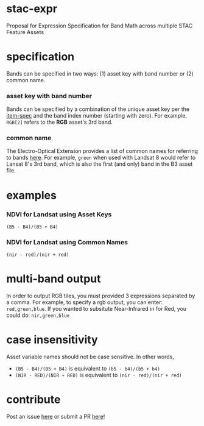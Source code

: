 # stac-expr
Proposal for Expression Specification for Band Math across multiple STAC Feature Assets

# specification
Bands can be specified in two ways: (1) asset key with band number or (2) common name.
### asset key with band number
Bands can be specified by a combination of the unique asset key per the [item-spec](https://github.com/radiantearth/stac-spec/blob/master/item-spec/item-spec.md) and the band index number (starting with zero).  For example, `RGB[2]` refers to the **RGB** asset's 3rd band.
### common name
The Electro-Optical Extension provides a list of common names for referring to bands [here](https://github.com/radiantearth/stac-spec/tree/master/extensions/eo#common-band-names).  For example, `green` when used with Landsat 8 would refer to Lansat 8's 3rd band, which is also the first (and only) band in the B3 asset file.

# examples
### NDVI for Landsat using Asset Keys
```
(B5 - B4)/(B5 + B4)
```
### NDVI for Landsat using Common Names
```
(nir - red)/(nir + red)
```

# multi-band output
In order to output RGB tiles, you must provided 3 expressions separated by a comma.  For example, to specify a rgb output, you can enter: `red,green,blue`.  If you wanted to subsitute Near-Infrared in for Red, you could do: `nir,green,blue`

# case insensitivity
Asset variable names should not be case sensitive.  In other words,
- ```(B5 - B4)/(B5 + B4)``` is equivalent to ```(b5 - b4)/(b5 + b4)```
- ```(NIR - RED)/(NIR + RED)``` is equivalent to ```(nir - red)/(nir + red)```


# contribute
Post an issue [here](https://github.com/GeoTIFF/stac-expr/issues) or submit a PR [here](https://github.com/GeoTIFF/stac-expr/pulls)!
